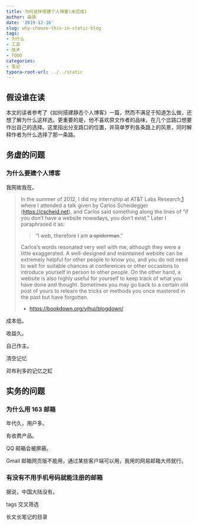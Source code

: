 ```yaml
---
title: 为何这样搭建个人博客(未完成)
author: 曲政
date: '2019-12-16'
slug: why-choose-this-in-static-blog
tags:
- 为什么
- 工具
- 技术
- TODO
categories:
- 笔记
typora-root-url: ../../static
---
```


## 假设谁在读

本文的读者参考了《如何搭建静态个人博客》一篇，然而不满足于知道怎么做，还想了解为什么这样选。更重要的是，他不喜欢原文作者的品味，在几个岔路口想要作出自己的选择。这里指出分支路口的位置，并简单罗列各条路上的风景，同时解释作者为什么选择了那一条路。

## 务虚的问题

### 为什么要建个人博客

我网故我在。

>   In the summer of 2012, I did my internship at AT&T Labs Research,[1](https://bookdown.org/yihui/blogdown/#fn1) where I attended a talk given by Carlos Scheidegger (https://cscheid.net), and Carlos said something along the lines of “if you don’t have a  website nowadays, you don’t exist.” Later I paraphrased it as:
>
>   >   “I web, therefore I am ~~a spiderman~~.”
>
>   Carlos’s words resonated very well with me, although they were a  little exaggerated. A well-designed and maintained website can be  extremely helpful for other people to know you, and you do not need to  wait for suitable chances at conferences or other occasions to introduce yourself in person to other people. On the other hand, a website is  also highly useful for yourself to keep track of what you have done and  thought. Sometimes you may go back to a certain old post of yours to relearn the tricks or methods you once mastered in the past but have forgotten.
>
>   -   https://bookdown.org/yihui/blogdown/

成本低。

收益久。

自己作主。

清空记忆

邓布利多的记忆之缸

## 实务的问题

### 为什么用 163 邮箱

年代久，用户多。

有收费产品。

QQ 邮箱会被屏蔽。

Gmail 邮箱网页版不能用，通过某些客户端可以用，我用的网易邮箱大师就行。

### 有没有不用手机号码就能注册的邮箱

据说，中国大陆没有。

tags 交叉筛选

长文长笔记的目录
